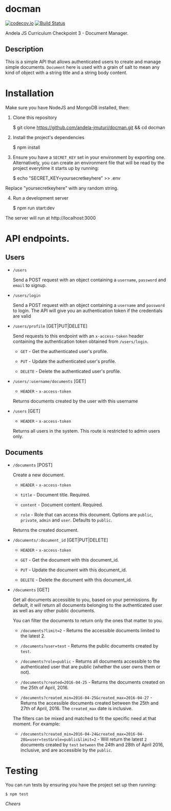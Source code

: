 # docman

[![codecov.io](https://codecov.io/github/andela-jmuturi/docman/coverage.svg?branch=master)](https://codecov.io/github/andela-jmuturi/docman/)
[![Build Status](https://travis-ci.org/andela-jmuturi/docman.svg?branch=master)](https://travis-ci.org/andela-jmuturi/docman)

Andela JS Curriculum Checkpoint 3 - Document Manager.

## Description
This is a simple API that allows authenticated users to create and manage
simple documents. `Document` here is used with a grain of salt to mean any kind
of object with a string title and a string body content.

# Installation
Make sure you have NodeJS and MongoDB installed, then:
1. Clone this repository

    $ git clone https://github.com/andela-jmuturi/docman.git && cd docman

2. Install the project's dependencies

    $ npm install

3. Ensure you have a `SECRET_KEY` set in your environment by exporting one.
Alternatively, you can create an environment file that will be read by the
project everytime it starts up by running:

    $ echo "SECRET_KEY=yoursecretkeyhere" >> .env

Replace "yoursecretkeyhere" with any random string.

4. Run a development server

    $ npm run start:dev

The server will run at http://localhost:3000

# API endpoints.

## Users
* ```/users```

    Send a POST request with an object containing a `username`, `password` and
    `email` to signup.

* ```/users/login```

    Send a POST request with an object containing a `username` and `password`
    to login. The API will give you an authentication token if the credentials
    are valid

* ```/users/profile``` [GET|PUT|DELETE]

    Send requests to this endpoint with an `x-access-token` header containing
    the authentication token obtained from `/users/login`.
    - `GET` - Get the authenticated user's profile.

    - `PUT` - Update the authenticated user's profile.

    - `DELETE` - Delete the authenticated user's profile.


* ```/users/:username/documents``` [GET]
    - `HEADER` - `x-access-token`

    Returns documents created by the user with this username

* ```/users``` [GET]
    - `HEADER` - `x-access-token`

    Returns all users in the system. This route is restricted to admin users only.

## Documents
* ```/documents``` [POST]

     Create a new document.
     - `HEADER` - `x-access-token`

     - `title` - Document title. Required.

     - `content` - Document content. Required.

     - `role` - Role that can access this document. Options are `public`, `private`, `admin` and `user`. Defaults to `public`.

    Returns the created document.

* ```/documents/:document_id``` [GET|PUT|DELETE]
    - `HEADER` - `x-access-token`

    - `GET` - Get the document with this document_id.

    - `PUT` - Update the document with this document_id.

    - `DELETE` - Delete the document with this document_id.


* ```/documents``` [GET]

    Get all documents accessible to you, based on your permissions.
    By default, it will return all documents belonging to the authenticated user
    as well as any other public documents.

    You can filter the documents to return only the ones that matter to you.
    - ```/documents?limit=2``` - Returns the accessible documents limited to the latest 2.

    - ```/documents?user=test``` - Returns the public documents created by `test`.

    - ```/documents?role=public``` - Returns all documents accessible to the authenticated user that are public (whether the user owns them or not).

    - ```/documents?created=2016-04-25``` - Returns the documents created on the
    25th of April, 2016.

    - ```/documents?created_min=2016-04-25&created_max=2016-04-27``` - Returns the accessible documents created between the 25th and 27th of April, 2016. The `created_max` date is inclusive.

    The filters can be mixed and matched to fit the specific need at that moment. For example:
    - ```/documents?created_min=2016-04-24&created_max=2016-04-28&=user=test&role=public&limit=2``` - Will return the latest `2` documents created by `test` `between` the 24th and 28th of April 2016, inclusive, and are accessible by the `public`.

# Testing
You can run tests by ensuring you have the project set up then running:

    $ npm test


*Cheers*

